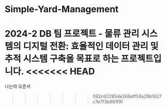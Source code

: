 # Simple-Yard-Management

2024-2 DB 팀 프로젝트 - 물류 관리 시스템의 디지털 전환: 효율적인 데이터 관리 및 추적 시스템 구축을 목표로 하는 프로젝트입니다.
<<<<<<< HEAD
=======

나는야 오준서

> > > > > > > 092c63285de266eff58a29b1627c7e7f3b681f9f
